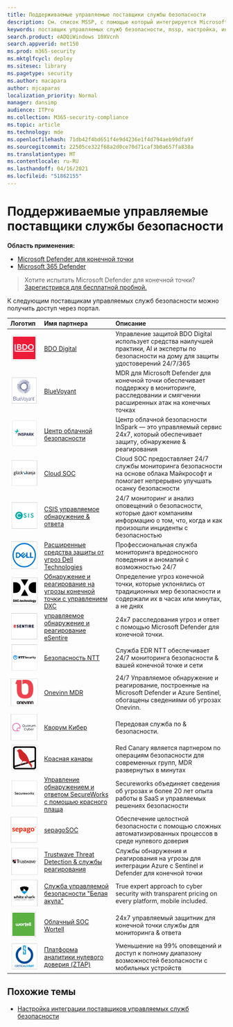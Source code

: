 ```yaml
---
title: Поддерживаемые управляемые поставщики службы безопасности
description: См. список MSSP, с помощью который интегрируется Microsoft Defender для конечной точки
keywords: поставщик управляемых служб безопасности, mssp, настройка, интеграция
search.product: eADQiWindows 10XVcnh
search.appverid: met150
ms.prod: m365-security
ms.mktglfcycl: deploy
ms.sitesec: library
ms.pagetype: security
ms.author: macapara
author: mjcaparas
localization_priority: Normal
manager: dansimp
audience: ITPro
ms.collection: M365-security-compliance
ms.topic: article
ms.technology: mde
ms.openlocfilehash: 71db42f4bd651f4e9d4236e1f4d794aeb99dfa9f
ms.sourcegitcommit: 22505ce322f68a2d0ce70d71caf3b0a657fa838a
ms.translationtype: MT
ms.contentlocale: ru-RU
ms.lasthandoff: 04/16/2021
ms.locfileid: "51862155"
---
```

# <a name="supported-managed-security-service-providers"></a>Поддерживаемые управляемые поставщики службы безопасности

**Область применения:**
- [Microsoft Defender для конечной точки](https://go.microsoft.com/fwlink/p/?linkid=2154037)
- [Microsoft 365 Defender](https://go.microsoft.com/fwlink/?linkid=2118804)

> Хотите испытать Microsoft Defender для конечной точки? [Зарегистрився для бесплатной пробной.](https://www.microsoft.com/microsoft-365/windows/microsoft-defender-atp?ocid=docs-wdatp-exposedapis-abovefoldlink)


К следующим поставщикам управляемых служб безопасности можно получить доступ через портал. 

Логотип |Имя партнера   | Описание 
:---|:---|:---
![Изображение логотипа BDO Digital](images/bdo-logo.png)| [BDO Digital](https://go.microsoft.com/fwlink/?linkid=2090394) | Управление защитой BDO Digital использует средства наилучшей практики, AI и эксперты по безопасности на дому для защиты удостоверений 24/7/365
![Изображение логотипа BlueVoyant](images/bluevoyant-logo.png)| [BlueVoyant](https://go.microsoft.com/fwlink/?linkid=2121401) | MDR для Microsoft Defender для конечной точки обеспечивает поддержку в мониторинге, расследовании и смягчении расширенных атак на конечных точках
![Изображение логотипа Центра облачной безопасности](images/cloudsecuritycenter-logo.png)| [Центр облачной безопасности](https://go.microsoft.com/fwlink/?linkid=2099315) | Центр облачной безопасности InSpark — это управляемый сервис 24x7, который обеспечивает защиту, обнаружение & реагирования
![Изображение логотипа Cloud SOC](images/cloudsoc-logo.png)| [Cloud SOC](https://go.microsoft.com/fwlink/?linkid=2104265) | Cloud SOC предоставляет 24/7 службы мониторинга безопасности на основе облака Майкрософт и помогает непрерывно улучшать осанку безопасности
![Изображение логотипа управляемого обнаружения & CSIS](images/csis-logo.png)| [CSIS управляемое обнаружение & ответа](https://go.microsoft.com/fwlink/?linkid=2091005) | 24/7 мониторинг и анализ оповещений о безопасности, которые дают компаниям информацию о том, что, когда и как произошли инциденты с безопасностью
![Изображение логотипа Dell Technologies Advanced Threat Protection](images/dell-logo.png)| [Расширенные средства защиты от угроз Dell Technologies](https://go.microsoft.com/fwlink/?linkid=2091004) | Профессиональная служба мониторинга вредоносного поведения и аномалий с возможностью 24/7
![Изображение логотипа DXC-Managed endpoint Threat Detection and Response](images/dxc-logo.png)| [Обнаружение и реагирование на угрозы конечной точки с управлением DXC](https://go.microsoft.com/fwlink/?linkid=2090395) | Определение угроз конечной точки, которые уклонялись от традиционных мер безопасности и содержали их в часах или минутах, а не днях
![Изображение журнала eSentire](images/esentire-logo.png) | [управляемое обнаружение и реагирование eSentire](https://go.microsoft.com/fwlink/?linkid=2154970) | 24x7 расследования угроз и ответ с помощью Microsoft Defender для конечной точки.
![Изображение логотипа NTT Security](images/ntt-logo.png)| [Безопасность NTT](https://go.microsoft.com/fwlink/?linkid=2095320) | Служба EDR NTT обеспечивает 24/7 мониторинга безопасности & вашей конечной точке и сети
![Изображение логотипа OneVinn](images/onevinn-logo.png) | [Onevinn MDR](https://go.microsoft.com/fwlink/?linkid=2155203)| 24/7 Управляемое обнаружение и реагирование, построенные на Microsoft Defender и Azure Sentinel, обогащены сведениями об угрозах Onevinn.
![Изображение логотипа Quorum Cyber](images/quorum-logo.png) | [Кворум Кибер](https://go.microsoft.com/fwlink/?linkid=2155202)| Передовая служба по & безопасности.
![Изображение логотипа Red Canary](images/redcanary-logo.png)| [Красная канары](https://go.microsoft.com/fwlink/?linkid=2103852) | Red Canary является партнером по операциям безопасности для современных групп, MDR развернутых в минутах
![Изображение управляемого обнаружения и ответа SecureWorks с логотипом Red Cloak](images/secureworks-logo.png)| [Управление обнаружением и ответом SecureWorks с помощью красного плаща](https://go.microsoft.com/fwlink/?linkid=2133634) | Secureworks объединяет сведения об угрозах и более 20 лет опыта работы в SaaS и управляемых решениях безопасности
![Изображение логотипа sepagoSOC](images/sepago-logo.png)| [sepagoSOC](https://go.microsoft.com/fwlink/?linkid=2090491) | Обеспечение целостной безопасности с помощью сложных автоматизированных процессов в среде нулевого доверия
![Изображение логотипа Trustwave Threat Detection & службы реагирования](images/trustwave-logo.png)| [Trustwave Threat Detection & службы реагирования](https://go.microsoft.com/fwlink/?linkid=2127542) | Службы обнаружения и реагирования на угрозы для интеграции Azure с Sentinel и Defender для конечной точки
![Изображение службы управляемой безопасности "Белая акула"](images/white-shark.png)| [Служба управляемой безопасности "Белая акула"](https://go.microsoft.com/fwlink/?linkid=2154210) |True expert approach to cyber security with transparent pricing on every platform, mobile included.
![Изображение облачного логотипа SOC Wortell](images/wortell-logo.png)| [Облачный SOC Wortell](https://go.microsoft.com/fwlink/?linkid=2108415) | 24x7 управляемый защитник для конечной точки службы для мониторинга & ответа
![Изображение логотипа платформы аналитики Zero Trust (ZTAP)](images/ztap-logo.png)| [Платформа аналитики нулевого доверия (ZTAP)](https://go.microsoft.com/fwlink/?linkid=2090971) | Уменьшение на 99% оповещений и доступ к полному диапазону возможностей безопасности с мобильных устройств

## <a name="related-topics"></a>Похожие темы
- [Настройка интеграции поставщиков управляемых служб безопасности](configure-mssp-support.md)